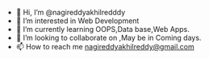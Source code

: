 - 👋 Hi, I’m @nagireddyakhilredddy
- 👀 I’m interested in Web Development
- 🌱 I’m currently learning OOPS,Data base,Web Apps.
- 💞️ I’m looking to collaborate on ,May be in Coming days.
- 📫 How to reach me nagireddyakhilreddy@gmail.com

<!---
nagireddyakhilredddy/nagireddyakhilredddy is a ✨ special ✨ repository because its `README.md` (this file) appears on your GitHub profile.
You can click the Preview link to take a look at your changes.
--->
